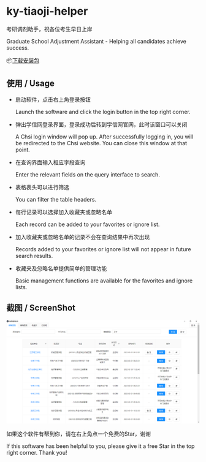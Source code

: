 # ky-tiaoji-helper

考研调剂助手，祝各位考生早日上岸

Graduate School Adjustment Assistant - Helping all candidates achieve success.

📦️[下载安装包](https://github.com/Chalkim/ky-tiaoji-helper/releases)

## 使用 / Usage

- 启动软件，点击右上角登录按钮

  Launch the software and click the login button in the top right corner.
  
- 弹出学信网登录界面，登录成功后转到学信网官网，此时该窗口可以关闭

  A Chsi login window will pop up. After successfully logging in, you will be redirected to the Chsi website. You can close this window at that point.
  
- 在查询界面输入相应字段查询

  Enter the relevant fields on the query interface to search.

- 表格表头可以进行筛选

  You can filter the table headers.
  
- 每行记录可以选择加入收藏夹或忽略名单

  Each record can be added to your favorites or ignore list.
  
- 加入收藏夹或忽略名单的记录不会在查询结果中再次出现

  Records added to your favorites or ignore list will not appear in future search results.

- 收藏夹及忽略名单提供简单的管理功能

  Basic management functions are available for the favorites and ignore lists.

## 截图 / ScreenShot

![home](images/home.png)

如果这个软件有帮到你，请在右上角点一个免费的Star，谢谢

If this software has been helpful to you, please give it a free Star in the top right corner. Thank you!
